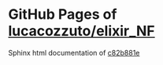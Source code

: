 GitHub Pages of [lucacozzuto/elixir_NF](https://github.com/lucacozzuto/elixir_NF.git)
===
Sphinx html documentation of [c82b881e](https://github.com/lucacozzuto/elixir_NF/tree/c82b881ef97312cf502673d56b4412daa6d059a1)
